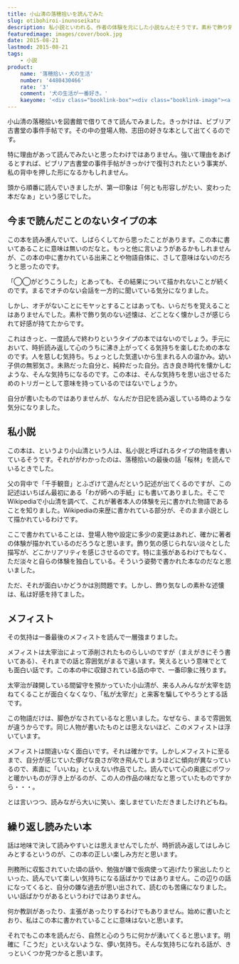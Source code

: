 ```yaml
---
title: 小山清の落穂拾いを読んでみた
slug: otibohiroi-inunoseikatu
description: 私小説といわれる、作者の体験を元にした小説なんだそうです。素朴で飾り気のない淡々とした記述が、いい味を出している気がしました。作者の体験を通じて自分の過去を思い出すようです。心のうちに湧き出る淡い気持ちを楽しむ、そんな不思議な作品でした。
featuredimage: images/cover/book.jpg
date: 2015-08-21
lastmod: 2015-08-21
tags: 
    - 小説
product:
    name: '落穂拾い・犬の生活'
    number: '4480430466'
    rate: '3'
    comment: '犬の生活が一番好き。'
    kaeyome: '<div class="booklink-box"><div class="booklink-image"><a href="https://www.amazon.co.jp/exec/obidos/asin/4480430466/illusionspace-22/" target="_blank" ><img src="https://ecx.images-amazon.com/images/I/610YGZ3sAbL._SL160_.jpg" style="border: none;" /></a></div><div class="booklink-info"><div class="booklink-name"><a href="https://www.amazon.co.jp/exec/obidos/asin/4480430466/illusionspace-22/" target="_blank" >落穂拾い・犬の生活 (ちくま文庫)</a><div class="booklink-powered-date">posted with <a href="https://yomereba.com" rel="nofollow" target="_blank">ヨメレバ</a></div></div><div class="booklink-detail">小山 清 筑摩書房 2013-03    </div><div class="booklink-link2"><div class="shoplinkamazon"><a href="https://www.amazon.co.jp/exec/obidos/asin/4480430466/illusionspace-22/" target="_blank" >Amazon</a></div><div class="shoplinkkindle"><a href="https://www.amazon.co.jp/gp/search?keywords=%97%8E%95%E4%8FE%82%A2%81E%8C%A2%82%CC%90%B6%8A%88%20%28%82%BF%82%AD%82%DC%95%B6%8C%C9%29&__mk_ja_JP=%83J%83%5E%83J%83i&url=node%3D2275256051&tag=illusionspace-22" target="_blank" >Kindle</a></div><div class="shoplinkrakuten"><a href="https://hb.afl.rakuten.co.jp/hgc/11acbc01.369b1bf6.11acbc02.cabf9fe9/?pc=http%3A%2F%2Fbooks.rakuten.co.jp%2Frb%2F12188364%2F%3Fscid%3Daf_ich_link_urltxt%26m%3Dhttp%3A%2F%2Fm.rakuten.co.jp%2Fev%2Fbook%2F" target="_blank" >楽天ブックス</a></div>                  	  <div class="shoplinkkino"><a href="https://ck.jp.ap.valuecommerce.com/servlet/referral?sid=3085416&pid=882196163&vc_url=http%3A%2F%2Fwww.kinokuniya.co.jp%2Ff%2Fdsg-01-9784480430465" target="_blank" >紀伊國屋書店<img src="https://ad.jp.ap.valuecommerce.com/servlet/gifbanner?sid=3085416&pid=882196163" height="1" width="1" border="0"></a></div>	  	  	</div></div><div class="booklink-footer"></div></div>'
---
```


小山清の落穂拾いを図書館で借りてきて読んでみました。きっかけは、ビブリア古書堂の事件手帖です。その中の登場人物、志田の好きな本として出てくるのです。

特に理由があって読んでみたいと思ったわけではありません。強いて理由をあげるとすれば、ビブリア古書堂の事件手帖がきっかけで復刊されたという事実が、私の背中を押した形になるかもしれません。

頭から順番に読んでいきましたが、第一印象は「何とも形容しがたい、変わった本だなぁ」という感じでした。

## 今まで読んだことのないタイプの本


この本を読み進んでいて、しばらくしてから思ったことがあります。この本に書いてあることに意味は無いのだなと。もっと他に言いようがあるかもしれませんが、この本の中に書かれている出来ことや物語自体に、さして意味はないのだろうと思ったのです。

「◯◯がどうこうした」とあっても、その結果について描かれないことが続くのです。まるでオチのない会話を一方的に聞いている気分になりました。

しかし、オチがないことにモヤッとすることはあっても、いらだちを覚えることはありませんでした。素朴で飾り気のない述懐は、どことなく懐かしさが感じられて好感が持てたからです。

これはきっと、一度読んで終わりというタイプの本ではないのでしょう。手元において、時折読み返して心のうちに沸き上がってくる気持ちを楽しむための本なのです。人を慈しむ気持ち。ちょっとした気遣いから生まれる人の温かみ。幼い子供の無邪気さ。未熟だった自分と、純粋だった自分。古き良き時代を懐かしむような、そんな気持ちになるのです。この本は、そんな気持ちを思い出させるためのトリガーとして意味を持っているのではないでしょうか。

自分が書いたものではありませんが、なんだか日記を読み返している時のような気分になりました。


## 私小説


この本は、というより小山清という人は、私小説と呼ばれるタイプの物語を書いているそうです。それががわかったのは、落穂拾いの最後の話「桜林」を読んでいるときでした。

父の背中で「千手観音」とふざけて遊んだという記述が出てくるのですが、この記述はいちばん最初にある「わが師への手紙」にも書いてありました。そこでWikipediaで小山清を調べて、これが著者本人の体験を元に書かれた物語であることを知りました。Wikipediaの来歴に書かれている部分が、そのまま小説として描かれているわけです。

ここで書かれていることは、登場人物や設定に多少の変更はあれど、確かに著者の体験が描かれているのだろうなと思います。飾り気の感じられない淡々とした描写が、どこかリアリティを感じさせるのです。特に主張があるわけでもなく、ただ淡々と自らの体験を独白している。そういう姿勢で書かれた本なのだなと思いました。

ただ、それが面白いかどうかは別問題です。しかし、飾り気なしの素朴な述懐は、私は好感を持てました。


## メフィスト


その気持は一番最後のメフィストを読んで一層強まりました。

メフィストは太宰治によって添削されたものらしいのですが（まえがきにそう書いてある）、それまでの話と雰囲気がまるで違います。笑えるという意味でとても面白い話です。この本の中に収録されている話の中で、一番印象に残ります。

太宰治が疎開している間留守を預かっていた小山清が、来る人みんなが太宰を訪ねてくることが面白くなくなり、「私が太宰だ」と来客を騙してやろうとする話です。

この物語だけは、脚色がなされているなと思いました。なぜなら、まるで雰囲気が違うからです。同じ人物が書いたものとは思えないほど、このメフィストは浮いています。

メフィストは間違いなく面白いです。それは確かです。しかしメフィストに至るまで、自分が感じていた儚げな良さが吹き飛んでしまうほどに傾向が異なっているので、素直に「いいね」といえない作品でした。読んでいて心の奥底にポワッと暖かいものが浮き上がるのが、この人の作品の味だなと思っていたものですから・・・。

とは言いつつ、読みながら大いに笑い、楽しませていただきましたけれどもね。

## 繰り返し読みたい本

話は地味で決して読みやすいとは思えませんでしたが、時折読み返してはしみじみとするというのが、この本の正しい楽しみ方だと思います。

刑務所に収監されていた頃の話や、勉強が嫌で仮病使って逃げたり家出したりといった、読んでいて楽しい気持ちになる話ばかりではありません。この辺りの話になってくると、自分の嫌な過去が思い出されて、読むのも苦痛になりました。いい話ばかりがあるというわけではありません。

何か教訓があったり、主張があったりするわけでもありません。始めに書いたとおり、私はこの本に書かれていることに意味はないと思います。

それでもこの本を読んだら、自然と心のうちに何かが湧いてくると思います。明確に「こうだ」といえないような、儚い気持ち。そんな気持ちになれる話が、きっといくつか見つかると思います。
